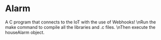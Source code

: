 # Alarm
 A C program that connects to the IoT with the use of Webhooks!
 \nRun the make command to compile all the libraries and .c files.
 \nThen execute the houseAlarm object.
